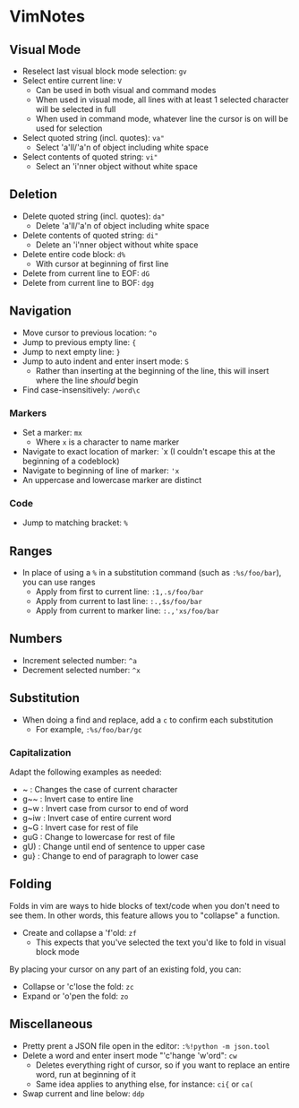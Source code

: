 # VimNotes
## Visual Mode
- Reselect last visual block mode selection: `gv`
- Select entire current line: `V`
  - Can be used in both visual and command modes
  - When used in visual mode, all lines with at least 1 selected character will be selected in full
  - When used in command mode, whatever line the cursor is on will be used for selection
- Select quoted string (incl. quotes): `va"`
  - Select 'a'll/'a'n of object including white space
- Select contents of quoted string: `vi"`
  - Select an 'i'nner object without white space

## Deletion
- Delete quoted string (incl. quotes): `da"`
  - Delete 'a'll/'a'n of object including white space
- Delete contents of quoted string: `di"`
  - Delete an 'i'nner object without white space
- Delete entire code block: `d%`
  - With cursor at beginning of first line
- Delete from current line to EOF: `dG`
- Delete from current line to BOF: `dgg`

## Navigation
- Move cursor to previous location: `^o`
- Jump to previous empty line: `{`
- Jump to next empty line: `}`
- Jump to auto indent and enter insert mode: `S`
  - Rather than inserting at the beginning of the line, this will insert where the line *should* begin
- Find case-insensitively: `/word\c`

### Markers
- Set a marker: `mx`
  - Where `x` is a character to name marker
- Navigate to exact location of marker: \`x (I couldn't escape this at the beginning of a codeblock)
- Navigate to beginning of line of marker: `'x`
- An uppercase and lowercase marker are distinct

### Code
- Jump to matching bracket: `%`

## Ranges
- In place of using a `%` in a substitution command (such as `:%s/foo/bar`), you can use ranges
  - Apply from first to current line: `:1,.s/foo/bar`
  - Apply from current to last line: `:.,$s/foo/bar`
  - Apply from current to marker line: `:.,'xs/foo/bar`

## Numbers
- Increment selected number: `^a`
- Decrement selected number: `^x`

## Substitution
- When doing a find and replace, add a `c` to confirm each substitution
  - For example, `:%s/foo/bar/gc`

### Capitalization
Adapt the following examples as needed:
- ~    : Changes the case of current character
- g~~  : Invert case to entire line
- g~w  : Invert case from cursor to end of word
- g~iw : Invert case of entire current word
- g~G  : Invert case for rest of file
- guG  : Change to lowercase for rest of file
- gU)  : Change until end of sentence to upper case
- gu}  : Change to end of paragraph to lower case

## Folding
Folds in vim are ways to hide blocks of text/code when you don't need to see them.
In other words, this feature allows you to "collapse" a function.
- Create and collapse a 'f'old: `zf`
  - This expects that you've selected the text you'd like to fold in visual block mode

By placing your cursor on any part of an existing fold, you can:
- Collapse or 'c'lose the fold: `zc`
- Expand or 'o'pen the fold: `zo`

## Miscellaneous
- Pretty prent a JSON file open in the editor: `:%!python -m json.tool`
- Delete a word and enter insert mode "'c'hange 'w'ord": `cw`
  - Deletes everything right of cursor, so if you want to replace an entire word, run at beginning of it
  - Same idea applies to anything else, for instance: `ci{` or `ca(`
- Swap current and line below: `ddp`
